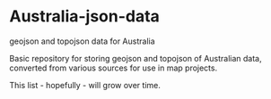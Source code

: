 Australia-json-data
===================

geojson and topojson data for Australia

Basic repository for storing geojson and topojson of Australian data, converted from various sources for use in map projects.

This list - hopefully - will grow over time.
